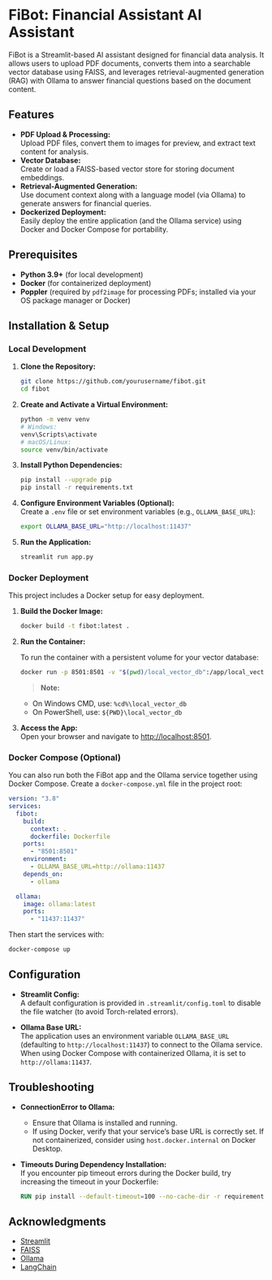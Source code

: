 # FiBot: Financial Assistant AI Assistant

FiBot is a Streamlit-based AI assistant designed for financial data analysis. It allows users to upload PDF documents, converts them into a searchable vector database using FAISS, and leverages retrieval-augmented generation (RAG) with Ollama to answer financial questions based on the document content.

## Features

- **PDF Upload & Processing:**  
  Upload PDF files, convert them to images for preview, and extract text content for analysis.
- **Vector Database:**  
  Create or load a FAISS-based vector store for storing document embeddings.
- **Retrieval-Augmented Generation:**  
  Use document context along with a language model (via Ollama) to generate answers for financial queries.
- **Dockerized Deployment:**  
  Easily deploy the entire application (and the Ollama service) using Docker and Docker Compose for portability.

## Prerequisites

- **Python 3.9+** (for local development)
- **Docker** (for containerized deployment)
- **Poppler** (required by `pdf2image` for processing PDFs; installed via your OS package manager or Docker)

## Installation & Setup

### Local Development

1. **Clone the Repository:**

   ```bash
   git clone https://github.com/yourusername/fibot.git
   cd fibot
   ```

2. **Create and Activate a Virtual Environment:**

   ```bash
   python -m venv venv
   # Windows:
   venv\Scripts\activate
   # macOS/Linux:
   source venv/bin/activate
   ```

3. **Install Python Dependencies:**

   ```bash
   pip install --upgrade pip
   pip install -r requirements.txt
   ```

4. **Configure Environment Variables (Optional):**  
   Create a `.env` file or set environment variables (e.g., `OLLAMA_BASE_URL`):

   ```bash
   export OLLAMA_BASE_URL="http://localhost:11437"
   ```

5. **Run the Application:**

   ```bash
   streamlit run app.py
   ```

### Docker Deployment

This project includes a Docker setup for easy deployment.

1. **Build the Docker Image:**

   ```bash
   docker build -t fibot:latest .
   ```

2. **Run the Container:**

   To run the container with a persistent volume for your vector database:

   ```bash
   docker run -p 8501:8501 -v "$(pwd)/local_vector_db":/app/local_vector_db fibot:latest
   ```

   > **Note:**

   - On Windows CMD, use: `%cd%\local_vector_db`
   - On PowerShell, use: `${PWD}\local_vector_db`

3. **Access the App:**  
   Open your browser and navigate to [http://localhost:8501](http://localhost:8501).

### Docker Compose (Optional)

You can also run both the FiBot app and the Ollama service together using Docker Compose. Create a `docker-compose.yml` file in the project root:

```yaml
version: "3.8"
services:
  fibot:
    build:
      context: .
      dockerfile: Dockerfile
    ports:
      - "8501:8501"
    environment:
      - OLLAMA_BASE_URL=http://ollama:11437
    depends_on:
      - ollama

  ollama:
    image: ollama:latest
    ports:
      - "11437:11437"
```

Then start the services with:

```bash
docker-compose up
```

## Configuration

- **Streamlit Config:**  
  A default configuration is provided in `.streamlit/config.toml` to disable the file watcher (to avoid Torch-related errors).

- **Ollama Base URL:**  
  The application uses an environment variable `OLLAMA_BASE_URL` (defaulting to `http://localhost:11437`) to connect to the Ollama service. When using Docker Compose with containerized Ollama, it is set to `http://ollama:11437`.

## Troubleshooting

- **ConnectionError to Ollama:**

  - Ensure that Ollama is installed and running.
  - If using Docker, verify that your service’s base URL is correctly set. If not containerized, consider using `host.docker.internal` on Docker Desktop.

- **Timeouts During Dependency Installation:**  
  If you encounter pip timeout errors during the Docker build, try increasing the timeout in your Dockerfile:

  ```dockerfile
  RUN pip install --default-timeout=100 --no-cache-dir -r requirements.txt
  ```

## Acknowledgments

- [Streamlit](https://streamlit.io/)
- [FAISS](https://github.com/facebookresearch/faiss)
- [Ollama](https://ollama.com/)
- [LangChain](https://github.com/hwchase17/langchain)
